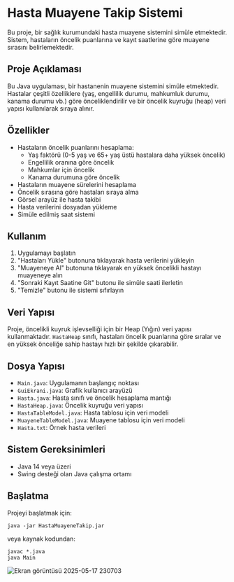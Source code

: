 # Hasta Muayene Takip Sistemi

Bu proje, bir sağlık kurumundaki hasta muayene sistemini simüle etmektedir. Sistem, hastaların öncelik puanlarına ve kayıt saatlerine göre muayene sırasını belirlemektedir.

## Proje Açıklaması

Bu Java uygulaması, bir hastanenin muayene sistemini simüle etmektedir. Hastalar çeşitli özelliklere (yaş, engellilik durumu, mahkumluk durumu, kanama durumu vb.) göre önceliklendirilir ve bir öncelik kuyruğu (heap) veri yapısı kullanılarak sıraya alınır.

## Özellikler

- Hastaların öncelik puanlarını hesaplama:
  - Yaş faktörü (0-5 yaş ve 65+ yaş üstü hastalara daha yüksek öncelik)
  - Engellilik oranına göre öncelik
  - Mahkumlar için öncelik
  - Kanama durumuna göre öncelik
- Hastaların muayene sürelerini hesaplama
- Öncelik sırasına göre hastaları sıraya alma
- Görsel arayüz ile hasta takibi
- Hasta verilerini dosyadan yükleme
- Simüle edilmiş saat sistemi

## Kullanım

1. Uygulamayı başlatın
2. "Hastaları Yükle" butonuna tıklayarak hasta verilerini yükleyin
3. "Muayeneye Al" butonuna tıklayarak en yüksek öncelikli hastayı muayeneye alın
4. "Sonraki Kayıt Saatine Git" butonu ile simüle saati ilerletin
5. "Temizle" butonu ile sistemi sıfırlayın

## Veri Yapısı

Proje, öncelikli kuyruk işlevselliği için bir Heap (Yığın) veri yapısı kullanmaktadır. `HastaHeap` sınıfı, hastaları öncelik puanlarına göre sıralar ve en yüksek önceliğe sahip hastayı hızlı bir şekilde çıkarabilir.

## Dosya Yapısı

- `Main.java`: Uygulamanın başlangıç noktası
- `GuiEkrani.java`: Grafik kullanıcı arayüzü
- `Hasta.java`: Hasta sınıfı ve öncelik hesaplama mantığı
- `HastaHeap.java`: Öncelik kuyruğu veri yapısı
- `HastaTableModel.java`: Hasta tablosu için veri modeli
- `MuayeneTableModel.java`: Muayene tablosu için veri modeli
- `Hasta.txt`: Örnek hasta verileri

## Sistem Gereksinimleri

- Java 14 veya üzeri
- Swing desteği olan Java çalışma ortamı

## Başlatma

Projeyi başlatmak için:

```
java -jar HastaMuayeneTakip.jar
```

veya kaynak kodundan:

```
javac *.java
java Main
```
![Ekran görüntüsü 2025-05-17 230703](https://github.com/user-attachments/assets/605e732b-97e6-4f9b-b90e-ca6459bd35f3)
